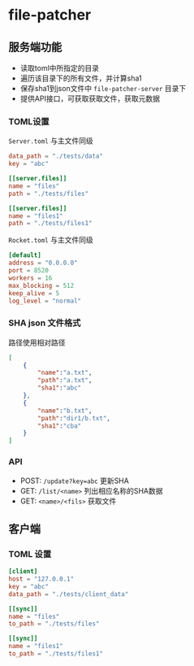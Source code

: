 # file-patcher

## 服务端功能

- 读取toml中所指定的目录
- 遍历该目录下的所有文件，并计算sha1
- 保存sha1到json文件中 `file-patcher-server` 目录下
- 提供API接口，可获取获取文件，获取元数据


### TOML设置
`Server.toml` 与主文件同级
```toml
data_path = "./tests/data"
key = "abc"

[[server.files]]
name = "files"
path = "./tests/files"

[[server.files]]
name = "files1"
path = "./tests/files1"
```

`Rocket.toml` 与主文件同级
```toml
[default]
address = "0.0.0.0"
port = 8520
workers = 16
max_blocking = 512
keep_alive = 5
log_level = "normal"
```

### SHA json 文件格式
路径使用相对路径
```json
[
    {
        "name":"a.txt",
        "path":"a.txt",
        "sha1":"abc"
    },
    {
        "name":"b.txt",
        "path":"dir1/b.txt",
        "sha1":"cba"
    }
]
```

### API

- POST: `/update?key=abc` 更新SHA
- GET: `/list/<name>` 列出相应名称的SHA数据
- GET: `<name>/<fils>` 获取文件

## 客户端

### TOML 设置

```toml
[client]
host = "127.0.0.1"
key = "abc"
data_path = "./tests/client_data"

[[sync]]
name = "files"
to_path = "./tests/files"

[[sync]]
name = "files1"
to_path = "./tests/files1"
```
